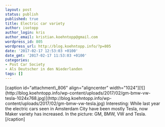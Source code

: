 ```yaml
---
layout: post
status: publish
published: true
title: Electric car variety
author: isotopp
author_login: kris
author_email: kristian.koehntopp@gmail.com
wordpress_id: 805
wordpress_url: http://blog.koehntopp.info/?p=805
date: '2017-02-17 12:53:03 +0100'
date_gmt: '2017-02-17 11:53:03 +0100'
categories:
- Post Car Society
- Als Deutscher in den Niederlanden
tags: []
---
```

<p>[caption id="attachment\_806" align="aligncenter" width="1024"][![](http://blog.koehntopp.info/wp-content/uploads/2017/02/gm-bmw-vw-tesla-1024x768.jpg)](http://blog.koehntopp.info/wp-content/uploads/2017/02/gm-bmw-vw-tesla.jpg) Interesting: While last year the electric cars seen in Amsterdam City have been mostly Tesla, now Maker variety has increased. In the picture: GM, BMW, VW and Tesla.[/caption]</p>

